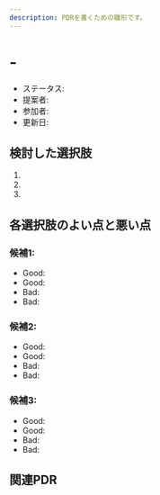 ```yaml
---
description: PDRを書くための雛形です。
---
```


# <!-- 4桁番号 -->-<!-- 意思決定の短いタイトル -->

- ステータス: <!-- 提案 | 不採用 | 採用 | 非推奨 -->
- 提案者: <!-- 提案した人 -->
- 参加者: <!-- 意思決定に参加した者のリスト -->
- 更新日: <!-- 意思決定がアップデートされた日 YYYY-MM-DD -->

<!-- ①背景文脈と問題点、②解決策(意思決定)、③採用理由を簡潔に書いてください。自由形式で2、3文書きます。-->

<!-- 例文: 「{背景文脈と問題点}」という問題点がある。これを解決すべく「{解決策}」を採用する。理由は、{採用理由}。 -->

## 検討した選択肢

1. <!-- 選択肢タイトル -->
1. <!-- 選択肢タイトル -->
1. <!-- 選択肢タイトル -->

## 各選択肢のよい点と悪い点

### 候補1: <!-- 選択肢タイトル -->

<!-- 選択肢の説明 -->

- Good: <!-- 説明 -->
- Good: <!-- 説明 -->
- Bad: <!-- 説明 -->
- Bad: <!-- 説明 -->

### 候補2: <!-- 選択肢タイトル -->

<!-- 選択肢の説明 -->

- Good: <!-- 説明 -->
- Good: <!-- 説明 -->
- Bad: <!-- 説明 -->
- Bad: <!-- 説明 -->

### 候補3: <!-- 選択肢タイトル -->

<!-- 選択肢の説明 -->

- Good: <!-- 説明 -->
- Good: <!-- 説明 -->
- Bad: <!-- 説明 -->
- Bad: <!-- 説明 -->

## 関連PDR

<!-- 関連PDRへのリンク -->
